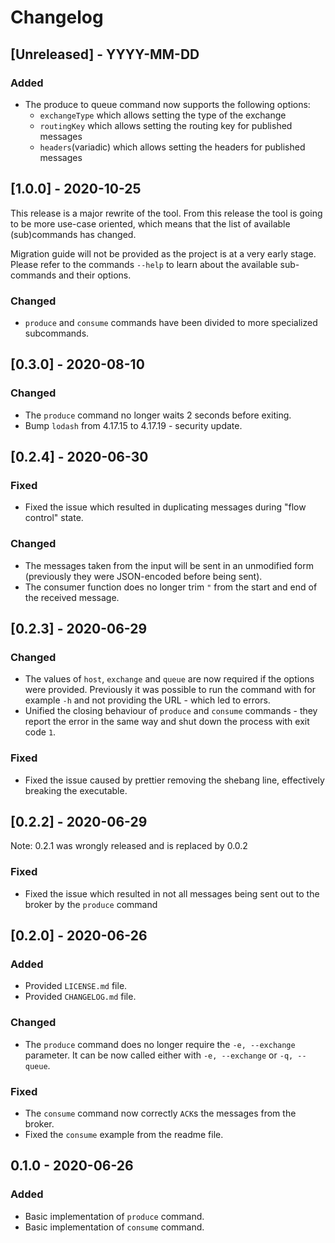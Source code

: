 # Changelog

## [Unreleased] - YYYY-MM-DD

### Added

* The produce to queue command now supports the following options:
    * `exchangeType` which allows setting the type of the exchange
    * `routingKey` which allows setting the routing key for published messages
    * `headers`(variadic) which allows setting the headers for published messages

## [1.0.0] - 2020-10-25

This release is a major rewrite of the tool. From this release the tool is going to be more use-case oriented, which means that the list of available (sub)commands has changed.

Migration guide will not be provided as the project is at a very early stage. Please refer to the commands `--help` to learn about the available sub-commands and their options.

### Changed

* `produce` and `consume` commands have been divided to more specialized subcommands.

## [0.3.0] - 2020-08-10

### Changed

* The `produce` command no longer waits 2 seconds before exiting.
* Bump `lodash` from 4.17.15 to 4.17.19 - security update.

## [0.2.4] - 2020-06-30

### Fixed

* Fixed the issue which resulted in duplicating messages during "flow control" state.

### Changed

* The messages taken from the input will be sent in an unmodified form (previously they were JSON-encoded before being sent).
* The consumer function does no longer trim `"` from the start and end of the received message.

## [0.2.3] - 2020-06-29

### Changed

* The values of `host`, `exchange` and `queue` are now required if the options were provided. Previously it was possible to run the command with for example `-h` and not providing the URL - which led to errors. 
* Unified the closing behaviour of `produce` and `consume` commands - they report the error in the same way and shut down the process with exit code `1`.

### Fixed

* Fixed the issue caused by prettier removing the shebang line, effectively breaking the executable.

## [0.2.2] - 2020-06-29

Note: 0.2.1 was wrongly released and is replaced by 0.0.2

### Fixed

* Fixed the issue which resulted in not all messages being sent out to the broker by the `produce` command

## [0.2.0] - 2020-06-26

### Added

* Provided `LICENSE.md` file.
* Provided `CHANGELOG.md` file.

### Changed

* The `produce` command does no longer require the `-e, --exchange` parameter. It can be now called either with `-e, --exchange` or `-q, --queue`.

### Fixed

* The `consume` command now correctly `ACK`s the messages from the broker.
* Fixed the `consume` example from the readme file.

## 0.1.0 - 2020-06-26

### Added

* Basic implementation of `produce` command.
* Basic implementation of `consume` command.

